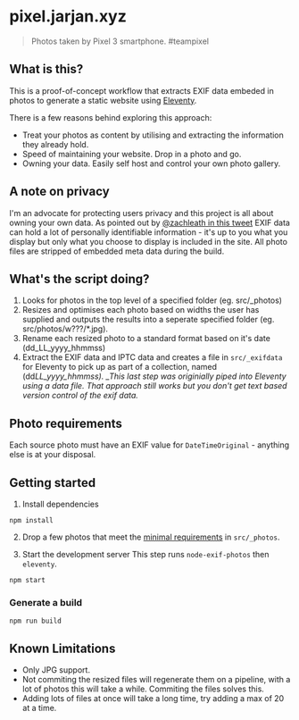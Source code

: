 # pixel.jarjan.xyz

> Photos taken by Pixel 3 smartphone. #teampixel

## What is this?

This is a proof-of-concept workflow that extracts EXIF data embeded in photos to generate a static website using [Eleventy](https://11ty.dev).

There is a few reasons behind exploring this approach:

- Treat your photos as content by utilising and extracting the information they already hold.
- Speed of maintaining your website. Drop in a photo and go.
- Owning your data. Easily self host and control your own photo gallery.

## A note on privacy

I'm an advocate for protecting users privacy and this project is all about owning your own data. As pointed out by [@zachleath in this tweet](https://twitter.com/eleven_ty/status/1209543773425942529?s=20) EXIF data can hold a lot of personally identifiable information - it's up to you what you display but only what you choose to display is included in the site. All photo files are stripped of embedded meta data during the build.

## What's the script doing?

1. Looks for photos in the top level of a specified folder (eg. src/\_photos)
2. Resizes and optimises each photo based on widths the user has supplied and outputs the results into a seperate specified folder (eg. src/photos/w???/\*.jpg).
3. Rename each resized photo to a standard format based on it's date (dd_LL_yyyy_hhmmss)
4. Extract the EXIF data and IPTC data and creates a file in `src/_exifdata` for Eleventy to pick up as part of a collection, named (dd*LL_yyyy_hhmmss).
   \_This last step was originially piped into Eleventy using a data file. That approach still works but you don't get text based version control of the exif data.*

## Photo requirements

Each source photo must have an EXIF value for `DateTimeOriginal` - anything else is at your disposal.

## Getting started

1. Install dependencies

```
npm install
```

2. Drop a few photos that meet the [minimal requirements](#Photo-requirements) in `src/_photos`.

3. Start the development server
   This step runs `node-exif-photos` then `eleventy`.

```
npm start
```

### Generate a build

```
npm run build
```

## Known Limitations

- Only JPG support.
- Not commiting the resized files will regenerate them on a pipeline, with a lot of photos this will take a while. Commiting the files solves this.
- Adding lots of files at once will take a long time, try adding a max of 20 at a time.

